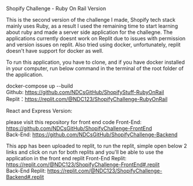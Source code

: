 Shopify Challenge - Ruby On Rail Version

This is the second version of the challenge I made, Shopify tech stack mainly uses Ruby, as a result I used the remaining time to start learning about ruby and made a server side application for the challegne. The applications currently doesnt work on Replit due to issues with permission and version issues on replit. Also tried using docker, unfortunately, replit doesn't have support for docker as well.

To run this application, you have to clone, and if you have docker installed in your computer, run below command in the terminal of the root folder of the application.

docker-compose up --build <br>
Github: https://github.com/NDCsGitHub/ShopifyStuff-RubyOnRail <br>
Replit：https://replit.com/@NDC123/ShopifyChallenge-RubyOnRail


React and Express Version:

please visit this repository for front end code
Front-End: https://github.com/NDCsGitHub/ShopifyChallenge-FrontEnd <br>
Back-End: https://github.com/NDCsGitHub/ShopifyChallenge-Backend

This app has been uploaded to replit, to run the replit, simple open below 2 links and click on run for both replits and you'll be able to use the application in the front end replit
Front-End Replit: https://replit.com/@NDC123/ShopifyChallenge-FrontEnd#.replit <br>
Back-End Replit: https://replit.com/@NDC123/ShopifyChallenge-Backend#.replit




